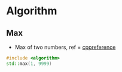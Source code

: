# Algorithm

## Max
- Max of two numbers, ref = [cppreference](https://en.cppreference.com/w/cpp/algorithm/max)
```c++
#include <algorithm>
std::max(1, 9999)
```